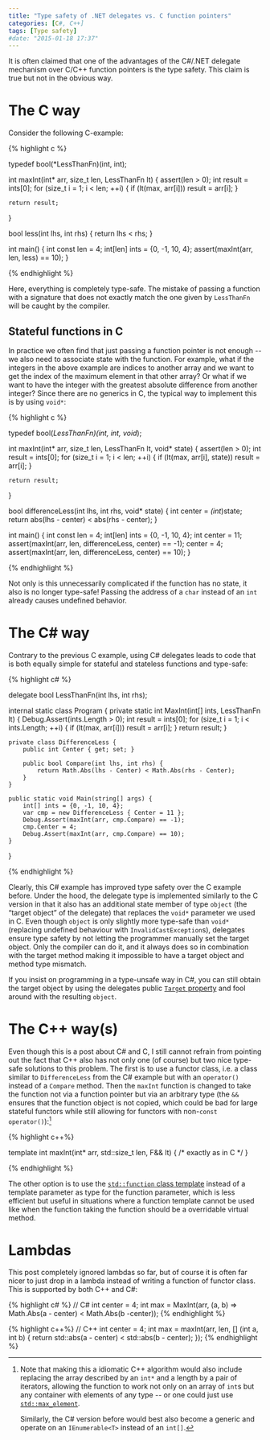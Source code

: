 ```yaml
---
title: "Type safety of .NET delegates vs. C function pointers"
categories: [C#, C++]
tags: [Type safety]
#date: "2015-01-18 17:37"
---
```


It is often claimed that one of the advantages of the C#/.NET delegate mechanism
over C/C++ function pointers is the type safety. This claim is true but not in
the obvious way.

# The C way

Consider the following C-example:

{% highlight c %}

typedef bool(*LessThanFn)(int, int);

int maxInt(int* arr, size_t len, LessThanFn lt) {
    assert(len > 0);
    int result = ints[0];
    for (size_t i = 1; i < len; ++i) {
        if (lt(max, arr[i]))
            result = arr[i];
    }

    return result;
}

bool less(int lhs, int rhs) { return lhs < rhs; }

int main() {
  int const len = 4;
  int[len] ints = {0, -1, 10, 4};
  assert(maxInt(arr, len, less) == 10);
}

{% endhighlight %}

Here, everything is completely type-safe. The mistake of passing a function with
a signature that does not exactly match the one given by `LessThanFn` will be
caught by the compiler.

## Stateful functions in C

In practice we often find that just passing a function pointer is not enough --
we also need to associate state with the function. For example, what if the
integers in the above example are indices to another array and we want to get
the index of the maximum element in that other array? Or what if we want to have
the integer with the greatest absolute difference from another integer?  Since
there are no generics in C, the typical way to implement this is by using
`void*`:

{% highlight c %}

typedef bool(*LessThanFn)(int, int, void*);

int maxInt(int* arr, size_t len, LessThanFn lt, void* state) {
    assert(len > 0);
    int result = ints[0];
    for (size_t i = 1; i < len; ++i) {
        if (lt(max, arr[i], state))
            result = arr[i];
    }

    return result;
}

bool differenceLess(int lhs, int rhs, void* state) {
    int center = *(int*)state;
    return abs(lhs - center) < abs(rhs - center);
}

int main() {
    int const len = 4;
    int[len] ints = {0, -1, 10, 4};
    int center = 11;
    assert(maxInt(arr, len, differenceLess, center) == -1);
    center = 4;
    assert(maxInt(arr, len, differenceLess, center) == 10);
}

{% endhighlight %}

Not only is this unnecessarily complicated if the function has no state, it also
is no longer type-safe! Passing the address of a `char` instead of an `int`
already causes undefined behavior.

# The C# way

Contrary to the previous C example, using C# delegates leads to code that is
both equally simple for stateful and stateless functions and type-safe:

{% highlight c# %}

delegate bool LessThanFn(int lhs, int rhs);

internal static class Program {
    private static int MaxInt(int[] ints, LessThanFn lt) {
        Debug.Assert(ints.Length > 0);
        int result = ints[0];
        for (size_t i = 1; i < ints.Length; ++i) {
            if (lt(max, arr[i]))
                result = arr[i];
        }
        return result;
    }

    private class DifferenceLess {
        public int Center { get; set; }

        public bool Compare(int lhs, int rhs) {
            return Math.Abs(lhs - Center) < Math.Abs(rhs - Center);
        }
    }

    public static void Main(string[] args) {
        int[] ints = {0, -1, 10, 4};
        var cmp = new DifferenceLess { Center = 11 };
        Debug.Assert(maxInt(arr, cmp.Compare) == -1);
        cmp.Center = 4;
        Debug.Assert(maxInt(arr, cmp.Compare) == 10);
    }
}

{% endhighlight %}

Clearly, this C# example has improved type safety over the C example before.
Under the hood, the delegate type is implemented similarly to the C version in
that it also has an additional state member of type `object` (the “target
object” of the delegate) that replaces the `void*` parameter we used in C. Even
though `object` is only slightly more type-safe than `void*` (replacing
undefined behaviour with `InvalidCastException`s), delegates ensure type
safety by not letting the programmer manually set the target object. Only the
compiler can do it, and it always does so in combination with the target method
making it impossible to have a target object and method type mismatch.

If you insist on programming in a type-unsafe way in C#, you can still obtain
the target object by using the delegates public [`Target` property][deltarget]
and fool around with the resulting `object`.


# The C++ way(s)

Even though this is a post about C# and C, I still cannot refrain from pointing
out the fact that C++ also has not only one (of course) but two nice type-safe
solutions to this problem. The first is to use a functor class, i.e. a class
similar to `DifferenceLess` from the C# example but with an `operator()` instead
of a `Compare` method. Then the `maxInt` function is changed to take the
function not via a function pointer but via an arbitrary type (the `&&` ensures
that the function object is not copied, which could be bad for large stateful
functors while still allowing for functors with non-`const`
`operator()`):[^cppsig]

{% highlight c++%}

template <typename F>
int maxInt(int* arr, std::size_t len, F&& lt) { /* exactly as in C */ }

{% endhighlight %}

The other option is to use the [`std::function` class template][stdfn] instead
of a template parameter as type for the function parameter, which is less
efficient but useful in situations where a function template cannot be used like
when the function taking the function should be a overridable virtual method.

[stdfn]: http://en.cppreference.com/w/cpp/utility/functional/function
[deltarget]: https://msdn.microsoft.com/en-us/library/system.delegate.target.aspx


# Lambdas

This post completely ignored lambdas so far, but of course it is often far
nicer to just drop in a lambda instead of writing a function of functor class.
This is supported by both C++ and C#:

{% highlight c# %}
// C#
int center = 4;
int max = MaxInt(arr, (a, b) => Math.Abs(a - center) < Math.Abs(b -center));
{% endhighlight %}

{% highlight c++%}
// C++
int center = 4;
int max = maxInt(arr, len, [] (int a, int b) {
    return std::abs(a - center) < std::abs(b - center);
});
{% endhighlight %}

[^cppsig]:
    Note that making this a idiomatic C++ algorithm would also include replacing
    the array described by an `int*` and a length by a pair of iterators,
    allowing the function to work not only on an array of `int`s but any
    container with elements of any type -- or one could just use
    [`std::max_element`](http://en.cppreference.com/w/cpp/algorithm/max_element).

    Similarly, the C# version before would best also become a generic and
    operate on an `IEnumerable<T>` instead of an `int[]`.
